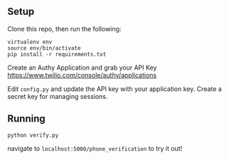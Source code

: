 ## Setup

Clone this repo, then run the following:

```
virtualenv env
source env/bin/activate
pip install -r requirements.txt
```

Create an Authy Application and grab your API Key
https://www.twilio.com/console/authy/applications


Edit `config.py` and update the API key with your application key. Create a secret key for managing sessions.

## Running

```python verify.py```

navigate to `localhost:5000/phone_verification` to try it out!
